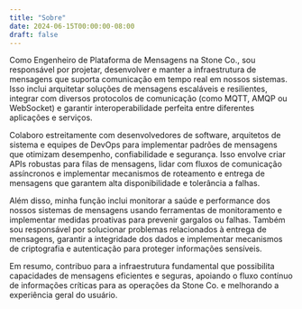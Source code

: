 ```yaml
---
title: "Sobre"
date: 2024-06-15T00:00:00-08:00
draft: false
---
```


Como Engenheiro de Plataforma de Mensagens na Stone Co., sou responsável por projetar, desenvolver e manter a infraestrutura de mensagens que suporta comunicação em tempo real em nossos sistemas. Isso inclui arquitetar soluções de mensagens escaláveis e resilientes, integrar com diversos protocolos de comunicação (como MQTT, AMQP ou WebSocket) e garantir interoperabilidade perfeita entre diferentes aplicações e serviços.

Colaboro estreitamente com desenvolvedores de software, arquitetos de sistema e equipes de DevOps para implementar padrões de mensagens que otimizam desempenho, confiabilidade e segurança. Isso envolve criar APIs robustas para filas de mensagens, lidar com fluxos de comunicação assíncronos e implementar mecanismos de roteamento e entrega de mensagens que garantem alta disponibilidade e tolerância a falhas.

Além disso, minha função inclui monitorar a saúde e performance dos nossos sistemas de mensagens usando ferramentas de monitoramento e implementar medidas proativas para prevenir gargalos ou falhas. Também sou responsável por solucionar problemas relacionados à entrega de mensagens, garantir a integridade dos dados e implementar mecanismos de criptografia e autenticação para proteger informações sensíveis.

Em resumo, contribuo para a infraestrutura fundamental que possibilita capacidades de mensagens eficientes e seguras, apoiando o fluxo contínuo de informações críticas para as operações da Stone Co. e melhorando a experiência geral do usuário.